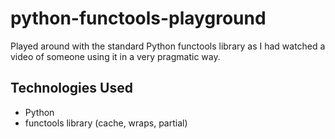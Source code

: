 # python-functools-playground
Played around with the standard Python functools library as I had watched a video of someone using it in a very pragmatic way.

## Technologies Used
* Python
* functools library (cache, wraps, partial)